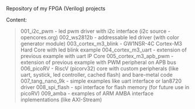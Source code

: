 Repository of my FPGA (Verilog) projects

Content:
> 001_i2c_pwm - led pwm driver with i2c interface (i2c source - opencores.org)
> 002_ws2812b - addressable led driver (with color generator module)
> 003_cortex_m3_blink - GW1NSR-4C Cortex-M3 Hard Core with led blink example
> 004_cortex_m3_uart - extension of previous example with uart IP Core
> 005_cortex_m3_apb_pwm - extension of previous example with PWM peripheral on APB bus
> 006_picoRV - RiscV (picorv32) core with custom peripherals (like uart, systick, led controller, cached flash) and bare-metal code
> 007_tang_nano_9k - simple examples like uart interface or lan8720 driver
> 008_spi_flash - spi interface for flash memory (for future use in picoRV)
> 009_amba - examples of ARM AMBA interface inplementations (like AXI-Stream)
